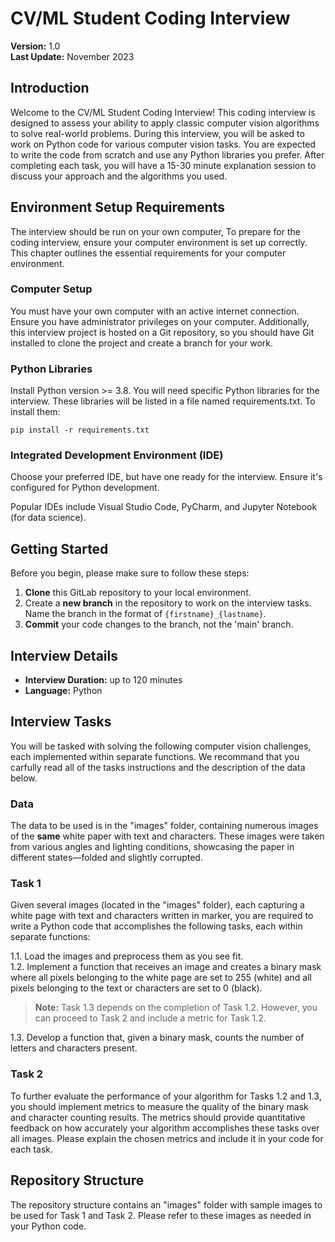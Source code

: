 # CV/ML Student Coding Interview
**Version:** 1.0  
**Last Update:** November 2023

## Introduction
Welcome to the CV/ML Student Coding Interview! This coding interview is designed to assess your ability to apply classic computer vision algorithms to solve real-world problems. During this interview, you will be asked to work on Python code for various computer vision tasks. You are expected to write the code from scratch and use any Python libraries you prefer. After completing each task, you will have a 15-30 minute explanation session to discuss your approach and the algorithms you used.

## Environment Setup Requirements
The interview should be run on your own computer, To prepare for the coding interview, ensure your computer environment is set up correctly. This chapter outlines the essential requirements for your computer environment.
### Computer Setup
You must have your own computer with an active internet connection. Ensure you have administrator privileges on your computer. Additionally, this interview project is hosted on a Git repository, so you should have Git installed to clone the project and create a branch for your work.

### Python Libraries
Install Python version >= 3.8. You will need specific Python libraries for the interview. These libraries will be listed in a file named requirements.txt. To install them:
```shell
pip install -r requirements.txt
```
### Integrated Development Environment (IDE)
Choose your preferred IDE, but have one ready for the interview. Ensure it's configured for Python development.

Popular IDEs include Visual Studio Code, PyCharm, and Jupyter Notebook (for data science).

## Getting Started
Before you begin, please make sure to follow these steps:

1. **Clone** this GitLab repository to your local environment.
2. Create a **new branch** in the repository to work on the interview tasks. Name the branch in the format of `{firstname}_{lastname}`.
3. **Commit** your code changes to the branch, not the 'main' branch.

## Interview Details
- **Interview Duration:** up to 120 minutes
- **Language:** Python

## Interview Tasks
You will be tasked with solving the following computer vision challenges, each implemented within separate functions. We recommand that you carfully read all of the tasks instructions and the description of the data below.

### Data 
The data to be used is in the "images" folder, containing numerous images of the **same** white paper with text and characters. These images were taken from various angles and lighting conditions, showcasing the paper in different states—folded and slightly corrupted.

### Task 1
Given several images (located in the "images" folder), each capturing a white page with text and characters written in marker, you are required to write a Python code that accomplishes the following tasks, each within separate functions:

1.1. Load the images and preprocess them as you see fit.  
1.2. Implement a function that receives an image and creates a binary mask where all pixels belonging to the white page are set to 255 (white) and all pixels belonging to the text or characters are set to 0 (black).  

> **Note:** Task 1.3 depends on the completion of Task 1.2. However, you can proceed to Task 2 and include a metric for Task 1.2.

1.3. Develop a function that, given a binary mask, counts the number of letters and characters present.

### Task 2
To further evaluate the performance of your algorithm for Tasks 1.2 and 1.3, you should implement metrics to measure the quality of the binary mask and character counting results. The metrics should provide quantitative feedback on how accurately your algorithm accomplishes these tasks over all images. Please explain the chosen metrics and include it in your code for each task.

## Repository Structure
The repository structure contains an "images" folder with sample images to be used for Task 1 and Task 2. Please refer to these images as needed in your Python code.


